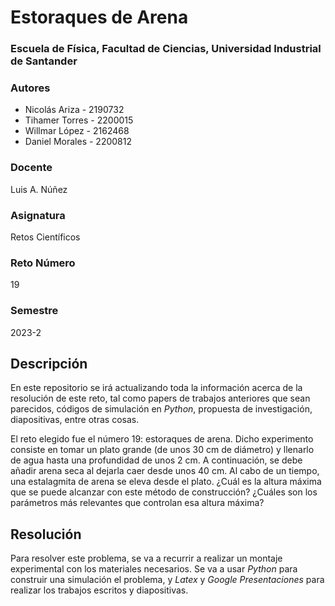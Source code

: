 # Estoraques de Arena

### Escuela de Física, Facultad de Ciencias, Universidad Industrial de Santander

### Autores
+ Nicolás Ariza - 2190732
+ Tihamer Torres - 2200015
+ Willmar López - 2162468
+ Daniel Morales - 2200812

### Docente
Luis A. Núñez

### Asignatura
Retos Científicos

### Reto Número
19

### Semestre
2023-2

## Descripción
En este repositorio se irá actualizando toda la información acerca de la resolución de este reto, tal como papers de trabajos anteriores que sean parecidos, códigos de simulación en *Python*, propuesta de investigación, diapositivas, entre otras cosas.

El reto elegido fue el número 19: estoraques de arena. Dicho experimento consiste en tomar un plato grande (de unos 30 cm de diámetro) y llenarlo de agua hasta una profundidad de unos 2 cm. A continuación, se debe añadir arena seca al dejarla caer desde unos 40 cm. Al cabo de un tiempo, una estalagmita de arena se eleva desde el plato. ¿Cuál es la altura máxima que se puede alcanzar con este método de construcción? ¿Cuáles son los parámetros más relevantes que controlan esa altura máxima?

## Resolución
Para resolver este problema, se va a recurrir a realizar un montaje experimental con los materiales necesarios. Se va a usar *Python* para construir una simulación el problema, y *Latex* y *Google Presentaciones* para realizar los trabajos escritos y diapositivas. 
